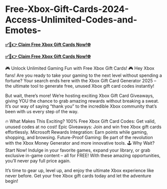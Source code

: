 # Free-Xbox-Gift-Cards-2024-Access-Unlimited-Codes-and-Emotes-




**[✅🔴👉 Claim Free Xbox Gift Cards Now!🌐](https://usaofferzon.com/xbox)**


**[✅🔴👉 Claim Free Xbox Gift Cards Now!🌐](https://usaofferzon.com/giftcard)**


🎮 Unlock Unlimited Gaming Fun with Free Xbox Gift Cards! 🎮
Hey Xbox fans! Are you ready to take your gaming to the next level without spending a fortune? Your search ends here with the Xbox Gift Card Generator 2025 – the ultimate tool to generate free, unused Xbox gift card codes instantly!

But wait, there’s more! We’re hosting exciting Xbox Gift Card Giveaways, giving YOU the chance to grab amazing rewards without breaking a sweat. It’s our way of saying “thank you” to the incredible Xbox community that’s been with us every step of the way.

🔥 What Makes This Exciting?
100% Free Xbox Gift Card Codes: Get valid, unused codes at no cost!
Epic Giveaways: Join and win free Xbox gift cards effortlessly.
Microsoft Rewards Integration: Earn points while gaming, shopping, and browsing.
Future-Proof Gaming: Be part of the revolution with the Xbox Money Generator and more innovative tools.
🕹️ Why Wait? Start Now!
Indulge in your favorite games, expand your library, or grab exclusive in-game content – all for FREE! With these amazing opportunities, you’ll never pay full price again.

It’s time to gear up, level up, and enjoy the ultimate Xbox experience like never before. Get your free Xbox gift cards today and let the adventure begin!
